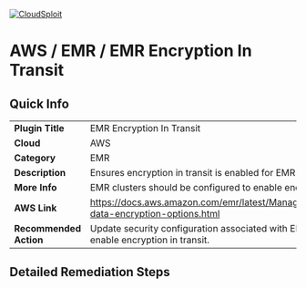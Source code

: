 [![CloudSploit](https://cloudsploit.com/img/logo-new-big-text-100.png "CloudSploit")](https://cloudsploit.com)

# AWS / EMR / EMR Encryption In Transit

## Quick Info

| | |
|-|-|
| **Plugin Title** | EMR Encryption In Transit |
| **Cloud** | AWS |
| **Category** | EMR |
| **Description** | Ensures encryption in transit is enabled for EMR clusters |
| **More Info** | EMR clusters should be configured to enable encryption in transit. |
| **AWS Link** | https://docs.aws.amazon.com/emr/latest/ManagementGuide/emr-data-encryption-options.html |
| **Recommended Action** | Update security configuration associated with EMR cluster to enable encryption in transit. |

## Detailed Remediation Steps




